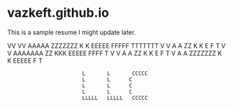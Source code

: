 # vazkeft.github.io
This is a sample resume I might update later.

VV     VV   AAAAA   ZZZZZZZ  K   K  EEEEE  FFFFF  TTTTTTT
 V     V   A     A      ZZ   K  K   E      F        T
  V   V    AAAAAAA     ZZ    KKK    EEEEE  FFFF     T
   V V     A     A    ZZ     K  K   E      F        T
    V      A     A   ZZZZZZZ K   K  EEEEE  F        T

                            L       L       CCCCC  
                            L       L      C     
                            L       L      C
                            L       L      C
                            LLLLL   LLLLL   CCCCC

